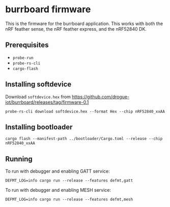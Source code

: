# burrboard firmware

This is the firmware for the burrboard application.  This works with both the nRF feather sense, the
nRF feather express, and the nRF52840 DK.

## Prerequisites

* `probe-run`
* `probe-rs-cli`
* `cargo-flash`


## Installing softdevice

Download `softdevice.hex` from https://github.com/drogue-iot/burrboard/releases/tag/firmware-0.1

```
probe-rs-cli download softdevice.hex --format Hex --chip nRF52840_xxAA
```

## Installing bootloader

```
cargo flash --manifest-path ../bootloader/Cargo.toml --release --chip nRF52840_xxAA
```

## Running

To run with debugger and enabling GATT service:

```
DEFMT_LOG=info cargo run --release --features defmt,gatt
```

To run with debugger and enabling MESH service:

```
DEFMT_LOG=info cargo run --release --features defmt,mesh
```

